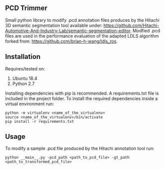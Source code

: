 ## PCD Trimmer

Small python library to modify .pcd annotation files produces by the Hitachi 3D semantic segmentation tool available under: https://github.com/Hitachi-Automotive-And-Industry-Lab/semantic-segmentation-editor.
Modfied .pcd files are used in the performance evaluation of the adapted LDLS algorithm forked from: https://github.com/brian-h-wang/ldls_ros.

## Installation

Requires/tested on:

1. Ubuntu 18.4 
4. Python 2.7

Installing dependencies with pip is recommended. A requirements.txt file is included in the project folder. To install the required dependencies inside a virtual environment run:

```
python -m virtualenv <name_of_the_virtualenv>
source <name_of_the_virtualenv>/bin/activate
pip install -r requirements.txt
```


## Usage

To modify a sample .pcd file produced by the Hitachi annotation tool run: 

```
python __main__.py -pcd_path <path_to_pcd_file> -gt_path <path_to_transformed_pcd_file>
```
